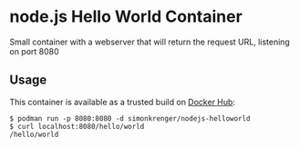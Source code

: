 # node.js Hello World Container

Small container with a webserver that will return the request URL, listening on port 8080

## Usage

This container is available as a trusted build on [Docker Hub](https://hub.docker.com/repository/docker/simonkrenger/nodejs-helloworld):

```
$ podman run -p 8080:8080 -d simonkrenger/nodejs-helloworld
$ curl localhost:8080/hello/world
/hello/world
```
